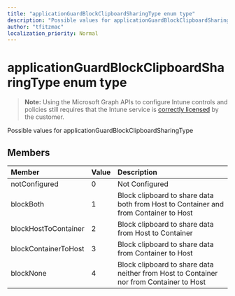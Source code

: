 ```yaml
---
title: "applicationGuardBlockClipboardSharingType enum type"
description: "Possible values for applicationGuardBlockClipboardSharingType"
author: "tfitzmac"
localization_priority: Normal
---
```


# applicationGuardBlockClipboardSharingType enum type

> **Note:** Using the Microsoft Graph APIs to configure Intune controls and policies still requires that the Intune service is [correctly licensed](https://go.microsoft.com/fwlink/?linkid=839381) by the customer.

Possible values for applicationGuardBlockClipboardSharingType
## Members
|Member|Value|Description|
|:---|:---|:---|
|notConfigured|0|Not Configured|
|blockBoth|1|Block clipboard to share data both from Host to Container and from Container to Host|
|blockHostToContainer|2|Block clipboard to share data from Host to Container|
|blockContainerToHost|3|Block clipboard to share data from Container to Host|
|blockNone|4|Block clipboard to share data neither from Host to Container nor from Container to Host|




